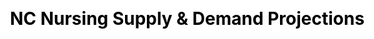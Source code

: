 ---
title: NC Nursing Supply & Demand Projections
javascript: [public/build/bundle.js]
css: [public/css/model.css, public/build/bundle.css]
app: true
es6: true
---